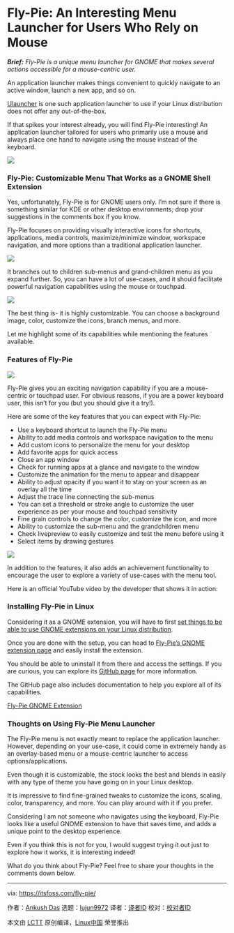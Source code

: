 [#]: subject: "Fly-Pie: An Interesting Menu Launcher for Users Who Rely on Mouse"
[#]: via: "https://itsfoss.com/fly-pie/"
[#]: author: "Ankush Das https://itsfoss.com/author/ankush/"
[#]: collector: "lujun9972"
[#]: translator: " "
[#]: reviewer: " "
[#]: publisher: " "
[#]: url: " "

Fly-Pie: An Interesting Menu Launcher for Users Who Rely on Mouse
======

_**Brief:** Fly-Pie is a unique menu launcher for GNOME that makes several actions accessible for a mouse-centric user._

An application launcher makes things convenient to quickly navigate to an active window, launch a new app, and so on.

[Ulauncher][1] is one such application launcher to use if your Linux distribution does not offer any out-of-the-box.

If that spikes your interest already, you will find Fly-Pie interesting! An application launcher tailored for users who primarily use a mouse and always place one hand to navigate using the mouse instead of the keyboard.

![][2]

### Fly-Pie: Customizable Menu That Works as a GNOME Shell Extension

Yes, unfortunately, Fly-Pie is for GNOME users only. I’m not sure if there is something similar for KDE or other desktop environments; drop your suggestions in the comments box if you know.

Fly-Pie focuses on providing visually interactive icons for shortcuts, applications, media controls, maximize/minimize window, workspace navigation, and more options than a traditional application launcher.

![][3]

It branches out to children sub-menus and grand-children menu as you expand further. So, you can have a lot of use-cases, and it should facilitate powerful navigation capabilities using the mouse or touchpad.

![][4]

The best thing is- it is highly customizable. You can choose a background image, color, customize the icons, branch menus, and more.

Let me highlight some of its capabilities while mentioning the features available.

### Features of Fly-Pie

![][5]

Fly-Pie gives you an exciting navigation capability if you are a mouse-centric or touchpad user. For obvious reasons, if you are a power keyboard user, this isn’t for you (but you should give it a try!).

Here are some of the key features that you can expect with Fly-Pie:

  * Use a keyboard shortcut to launch the Fly-Pie menu
  * Ability to add media controls and workspace navigation to the menu
  * Add custom icons to personalize the menu for your desktop
  * Add favorite apps for quick access
  * Close an app window
  * Check for running apps at a glance and navigate to the window
  * Customize the animation for the menu to appear and disappear
  * Ability to adjust opacity if you want it to stay on your screen as an overlay all the time
  * Adjust the trace line connecting the sub-menus
  * You can set a threshold or stroke angle to customize the user experience as per your mouse and touchpad sensitivity
  * Fine grain controls to change the color, customize the icon, and more
  * Ability to customize the sub-menu and the grandchildren menu
  * Check livepreview to easily customize and test the menu before using it
  * Select items by drawing gestures



![][6]

In addition to the features, it also adds an achievement functionality to encourage the user to explore a variety of use-cases with the menu tool.

Here is an official YouTube video by the developer that shows it in action:

### Installing Fly-Pie in Linux

Considering it as a GNOME extension, you will have to first [set things to be able to use GNOME extensions on your Linux distribution][7].

Once you are done with the setup, you can head to [Fly-Pie’s GNOME extension page][8] and easily install the extension.

You should be able to uninstall it from there and access the settings. If you are curious, you can explore its [GitHub page][9] for more information.

The GitHub page also includes documentation to help you explore all of its capabilities.

[Fly-Pie GNOME Extension][8]

### Thoughts on Using Fly-Pie Menu Launcher

The Fly-Pie menu is not exactly meant to replace the application launcher. However, depending on your use-case, it could come in extremely handy as an overlay-based menu or a mouse-centric launcher to access options/applications.

Even though it is customizable, the stock looks the best and blends in easily with any type of theme you have going on in your Linux desktop.

It is impressive to find fine-grained tweaks to customize the icons, scaling, color, transparency, and more. You can play around with it if you prefer.

Considering I am not someone who navigates using the keyboard, Fly-Pie looks like a useful GNOME extension to have that saves time, and adds a unique point to the desktop experience.

Even if you think this is not for you, I would suggest trying it out just to explore how it works, it is interesting indeed!

What do you think about Fly-Pie? Feel free to share your thoughts in the comments down below.

--------------------------------------------------------------------------------

via: https://itsfoss.com/fly-pie/

作者：[Ankush Das][a]
选题：[lujun9972][b]
译者：[译者ID](https://github.com/译者ID)
校对：[校对者ID](https://github.com/校对者ID)

本文由 [LCTT](https://github.com/LCTT/TranslateProject) 原创编译，[Linux中国](https://linux.cn/) 荣誉推出

[a]: https://itsfoss.com/author/ankush/
[b]: https://github.com/lujun9972
[1]: https://itsfoss.com/ulauncher/
[2]: https://i0.wp.com/itsfoss.com/wp-content/uploads/2021/12/fly-pie-feat.png?resize=800%2C556&ssl=1
[3]: https://i1.wp.com/itsfoss.com/wp-content/uploads/2021/12/fly-pie.png?resize=800%2C443&ssl=1
[4]: https://i0.wp.com/itsfoss.com/wp-content/uploads/2021/12/fly-pie-media-control.png?resize=789%2C586&ssl=1
[5]: https://i1.wp.com/itsfoss.com/wp-content/uploads/2021/12/fly-pie-global-appearance.png?resize=753%2C797&ssl=1
[6]: https://i1.wp.com/itsfoss.com/wp-content/uploads/2021/12/fly-pie-menu-editor-new.png?resize=800%2C749&ssl=1
[7]: https://itsfoss.com/gnome-shell-extensions/
[8]: https://extensions.gnome.org/extension/3433/fly-pie/
[9]: https://github.com/Schneegans/Fly-Pie
